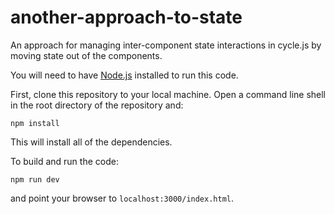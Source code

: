 # another-approach-to-state
An approach for managing inter-component state interactions in cycle.js by
moving state out of the components.

You will need to have [Node.js](https://nodejs.org) installed to run this code.

First, clone this repository to your local machine. Open a command line shell
in the root directory of the repository and:

```
npm install
```

This will install all of the dependencies.

To build and run the code:

```
npm run dev
```

and point your browser to `localhost:3000/index.html`.
